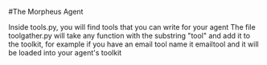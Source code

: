 #The Morpheus Agent


Inside tools.py, you will find tools that you can write for your agent
The file toolgather.py will take any function with the substring "tool"
and add it to the toolkit, for example if you have an email tool
name it emailtool and it will be loaded into your agent's toolkit
